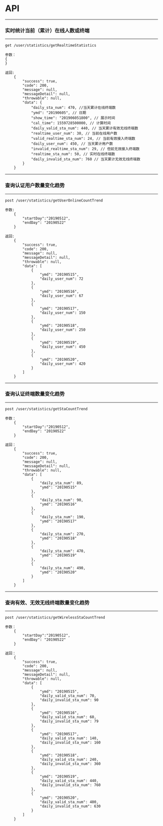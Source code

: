 # API
---

### 实时统计当前（累计）在线人数或终端

---
    get /user/statistics/getRealtimeStatistics
    
    参数：
	{
	}
    
    返回: 
        {
            "success": true,
            "code": 200,
            "message": null,
            "messageDetail": null,
            "throwable": null,
            "data": {
                "daily_sta_num": 470, //当天累计在线终端数
                "ymd": "20190605", // 日期
                "show_time": "201906051800", // 展示时间
                "cal_time": 1559728500000, // 计算时间
                "daily_valid_sta_num": 440, // 当天累计有效无线终端数
                "realtime_user_num": 30, // 当前在线用户数
                "valid_realtime_sta_num": 24, // 当前有效接入终端数
                "daily_user_num": 450, // 当天累计用户数
                "invalid_realtime_sta_num": 29, // 但前无效接入终端数
                "realtime_sta_num": 50, // 实时在线终端数
                "daily_invalid_sta_num": 760 // 当天累计无效无线终端数
            }
        }
---

### 查询认证用户数量变化趋势
---
    post /user/statistics/getUserOnlineCountTrend
    
    参数:
        {
            "startDay":"20190512",
            "endDay": "20190522"
        }
        
    返回:
        {
            "success": true,
            "code": 200,
            "message": null,
            "messageDetail": null,
            "throwable": null,
            "data": [
                {
                    "ymd": "20190515",
                    "daily_user_num": 72
                },
                {
                    "ymd": "20190516",
                    "daily_user_num": 67
                },
                {
                    "ymd": "20190517",
                    "daily_user_num": 150
                },
                {
                    "ymd": "20190518",
                    "daily_user_num": 250
                },
                {
                    "ymd": "20190519",
                    "daily_user_num": 450
                },
                {
                    "ymd": "20190520",
                    "daily_user_num": 420
                }
            ]
        }
---

### 查询认证终端数量变化趋势
---
    post /user/statistics/getStaCountTrend
    
    参数：
        {
            "startDay":"20190512",
            "endDay": "20190522"
        }
        
    返回：
        {
            "success": true,
            "code": 200,
            "message": null,
            "messageDetail": null,
            "throwable": null,
            "data": [
                {
                    "daily_sta_num": 89,
                    "ymd": "20190515"
                },
                {
                    "daily_sta_num": 90,
                    "ymd": "20190516"
                },
                {
                    "daily_sta_num": 190,
                    "ymd": "20190517"
                },
                {
                    "daily_sta_num": 270,
                    "ymd": "20190518"
                },
                {
                    "daily_sta_num": 470,
                    "ymd": "20190519"
                },
                {
                    "daily_sta_num": 490,
                    "ymd": "20190520"
                }
            ]
        }
---

### 查询有效、无效无线终端数量变化趋势
---
    post /user/statistics/getWirelessStaCountTrend
        
    参数：
        {
            "startDay":"20190512",
            "endDay": "20190522"
        }
        
    返回：
        {
            "success": true,
            "code": 200,
            "message": null,
            "messageDetail": null,
            "throwable": null,
            "data": [
                {
                    "ymd": "20190515",
                    "daily_valid_sta_num": 70,
                    "daily_invalid_sta_num": 90
                },
                {
                    "ymd": "20190516",
                    "daily_valid_sta_num": 60,
                    "daily_invalid_sta_num": 79
                },
                {
                    "ymd": "20190517",
                    "daily_valid_sta_num": 140,
                    "daily_invalid_sta_num": 160
                },
                {
                    "ymd": "20190518",
                    "daily_valid_sta_num": 240,
                    "daily_invalid_sta_num": 360
                },
                {
                    "ymd": "20190519",
                    "daily_valid_sta_num": 440,
                    "daily_invalid_sta_num": 760
                },
                {
                    "ymd": "20190520",
                    "daily_valid_sta_num": 400,
                    "daily_invalid_sta_num": 630
                }
            ]
        }
